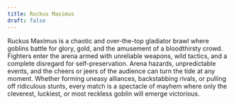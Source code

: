 ```yaml
---
title: Ruckus Maximus
draft: false
---
```


Ruckus Maximus is a chaotic and over-the-top gladiator brawl where goblins battle for glory, gold, and the amusement of a bloodthirsty crowd. Fighters enter the arena armed with unreliable weapons, wild tactics, and a complete disregard for self-preservation. Arena hazards, unpredictable events, and the cheers or jeers of the audience can turn the tide at any moment. Whether forming uneasy alliances, backstabbing rivals, or pulling off ridiculous stunts, every match is a spectacle of mayhem where only the cleverest, luckiest, or most reckless goblin will emerge victorious.